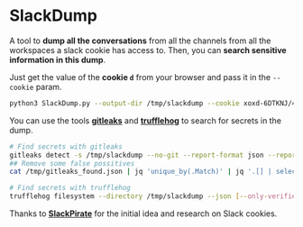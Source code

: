 # SlackDump

A tool to **dump all the conversations** from all the channels from all the workspaces a slack cookie has access to. Then, you can **search sensitive information in this dump**.

Just get the value of the **cookie `d`** from your browser and pass it in the `--cookie` param.

```bash
python3 SlackDump.py --output-dir /tmp/slackdump --cookie xoxd-6DTKNJ/4[...]
```

You can use the tools **[gitleaks](https://github.com/zricethezav/gitleaks)** and **[trufflehog](https://github.com/trufflesecurity/trufflehog)** to search for secrets in the dump.

```bash
# Find secrets with gitleaks
gitleaks detect -s /tmp/slackdump --no-git --report-format json --report-path /tmp/gitleaks_found.json
## Remove some false possitives
cat /tmp/gitleaks_found.json | jq 'unique_by(.Match)' | jq '.[] | select(.Match | contains("client_msg_id") or contains("token=") or contains("author_name") | not)'

# Find secrets with trufflehog
trufflehog filesystem --directory /tmp/slackdump --json [--only-verified]
```

Thanks to **[SlackPirate](https://github.com/emtunc/SlackPirate)** for the initial idea and research on Slack cookies.
